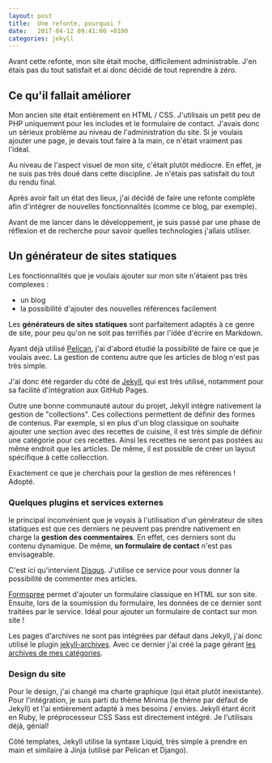 ```yaml
---
layout: post
title:  Une refonte, pourquoi ?
date:   2017-04-12 09:41:00 +0100
categories: jekyll
---
```

Avant cette refonte, mon site était moche, difficilement administrable. J'en étais pas du tout satisfait et ai donc décidé de tout reprendre à zéro.

<!-- more -->

## Ce qu'il fallait améliorer

Mon ancien site était entièrement en HTML / CSS. J'utilisais un petit peu de PHP uniquement pour les includes et le formulaire de contact. J'avais donc un sérieux problème au niveau de l'administration du site. Si je voulais ajouter une page, je devais tout faire à la main, ce n'était vraiment pas l'idéal.

Au niveau de l'aspect visuel de mon site, c'était plutôt médiocre. En effet, je ne suis pas très doué dans cette discipline. Je n'étais pas satisfait du tout du rendu final.

Après avoir fait un état des lieux, j'ai décidé de faire une refonte complète afin d'intégrer de nouvelles fonctionnalités (comme ce blog, par exemple).

Avant de me lancer dans le développement, je suis passé par une phase de réflexion et de recherche pour savoir quelles technologies j'allais utiliser.

## Un générateur de sites statiques

Les fonctionnalités que je voulais ajouter sur mon site n'étaient pas très complexes :

- un blog
- la possibilité d'ajouter des nouvelles références facilement

Les **générateurs de sites statiques** sont parfaitement adaptés à ce genre de site, pour peu qu'on ne soit pas terrifiés par l'idée d'écrire en Markdown.

Ayant déjà utilisé [Pelican](pelican), j'ai d'abord étudié la possibilité de faire ce que je voulais avec. La gestion de contenu autre que les articles de blog n'est pas très simple.

J'ai donc été regarder du côté de [Jekyll](jekyll), qui est très utilisé, notamment pour sa facilité d'intégration aux GitHub Pages.

Outre une bonne communauté autour du projet, Jekyll intègre nativement la gestion de "collections". Ces collections permettent de définir des formes de contenus. Par exemple, si en plus d'un blog classique on souhaite ajouter une section avec des recettes de cuisine, il est très simple de définir une catégorie pour ces recettes. Ainsi les recettes ne seront pas postées au même endroit que les articles. De même, il est possible de créer un layout spécifique à cette collecction.

Exactement ce que je cherchais pour la gestion de mes références ! Adopté.

### Quelques plugins et services externes

le principal inconvénient que je voyais à l'utilisation d'un générateur de sites statiques est que ces derniers ne peuvent pas prendre nativement en charge la **gestion des commentaires**. En effet, ces derniers sont du contenu dynamique. De même, **un formulaire de contact** n'est pas envisageable.

C'est ici qu'intervient [Disqus](disqus). J'utilise ce service pour vous donner la possibilité de commenter mes articles.

[Formspree](formspree) permet d'ajouter un formulaire classique en HTML sur son site. Ensuite, lors de la soumission du formulaire, les données de ce dernier sont traitées par le service. Idéal pour ajouter un formulaire de contact sur mon site !

Les pages d'archives ne sont pas intégrées par défaut dans Jekyll, j'ai donc utilisé le plugin [jekyll-archives](jekyll-archives). Avec ce dernier j'ai créé la page gérant [les archives de mes catégories](/categories/).

### Design du site

Pour le design, j'ai changé ma charte graphique (qui était plutôt inexistante). Pour l'intégration, je suis parti du thème Minima (le thème par défaut de Jekyll) et l'ai entièrement adapté à mes besoins / envies.
Jekyll étant écrit en Ruby, le préprocesseur CSS Sass est directement intégré. Je l'utilisais déjà, génial!

Côté templates, Jekyll utilise la syntaxe Liquid, très simple à prendre en main et similaire à Jinja (utilisé par Pelican et Django).


[formspree]: https://formspree.io/
[disqus]: https://disqus.com/
[pelican]: http://docs.getpelican.com/
[jekyll]: https://talk.jekyllrb.com/
[jekyll-archives]: https://github.com/jekyll/jekyll-archives
